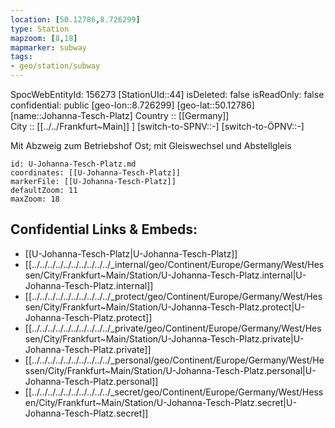 ```yaml
---
location: [50.12786,8.726299] 
type: Station 
mapzoom: [8,18] 
mapmarker: subway 
tags:
- geo/station/subway
---
```

SpocWebEntityId: 156273
[StationUId::44] 
isDeleted: false
isReadOnly: false
confidential: public
[geo-lon::8.726299] 
[geo-lat::50.12786] 
[name::Johanna-Tesch-Platz] 
Country :: [[Germany]]  
City :: [[../../Frankfurt~Main]] ] 
[switch-to-SPNV::-] 
[switch-to-ÖPNV::-] 

Mit Abzweig zum Betriebshof Ost; mit Gleiswechsel und Abstellgleis

```leaflet
id: U-Johanna-Tesch-Platz.md
coordinates: [[U-Johanna-Tesch-Platz]] 
markerFile: [[U-Johanna-Tesch-Platz]] 
defaultZoom: 11 
maxZoom: 18
```


## Confidential Links & Embeds: 
- [[U-Johanna-Tesch-Platz|U-Johanna-Tesch-Platz]] 
- [[../../../../../../../../../../_internal/geo/Continent/Europe/Germany/West/Hessen/City/Frankfurt~Main/Station/U-Johanna-Tesch-Platz.internal|U-Johanna-Tesch-Platz.internal]] 
- [[../../../../../../../../../../_protect/geo/Continent/Europe/Germany/West/Hessen/City/Frankfurt~Main/Station/U-Johanna-Tesch-Platz.protect|U-Johanna-Tesch-Platz.protect]] 
- [[../../../../../../../../../../_private/geo/Continent/Europe/Germany/West/Hessen/City/Frankfurt~Main/Station/U-Johanna-Tesch-Platz.private|U-Johanna-Tesch-Platz.private]] 
- [[../../../../../../../../../../_personal/geo/Continent/Europe/Germany/West/Hessen/City/Frankfurt~Main/Station/U-Johanna-Tesch-Platz.personal|U-Johanna-Tesch-Platz.personal]] 
- [[../../../../../../../../../../_secret/geo/Continent/Europe/Germany/West/Hessen/City/Frankfurt~Main/Station/U-Johanna-Tesch-Platz.secret|U-Johanna-Tesch-Platz.secret]] 
